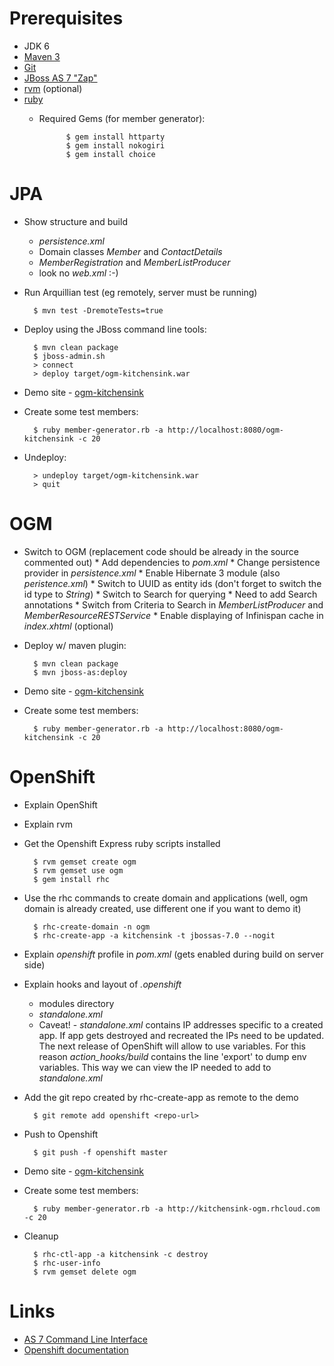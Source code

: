 # Prerequisites

* JDK 6
* [Maven 3](http://maven.apache.org/)
* [Git](http://git-scm.com/)
* [JBoss AS 7 "Zap"](http://www.jboss.org/jbossas)
* [rvm](http://beginrescueend.com/) (optional)
* [ruby](http://www.ruby-lang.org/en/)
    * Required Gems (for member generator):

                $ gem install httparty
                $ gem install nokogiri
                $ gem install choice

# JPA

* Show structure and build
    * _persistence.xml_
    * Domain classes _Member_ and _ContactDetails_
    * _MemberRegistration_ and _MemberListProducer_
    * look no _web.xml_ :-)
* Run Arquillian test (eg remotely, server must be running)

        $ mvn test -DremoteTests=true

* Deploy using the JBoss command line tools: 
 
        $ mvn clean package
        $ jboss-admin.sh
        > connect
        > deploy target/ogm-kitchensink.war

* Demo site - [ogm-kitchensink](http://localhost:8080/ogm-kitchensink)
* Create some test members:

        $ ruby member-generator.rb -a http://localhost:8080/ogm-kitchensink -c 20
        
* Undeploy:

        > undeploy target/ogm-kitchensink.war
        > quit

# OGM
* Switch to OGM (replacement code should be already in the source commented out)
       * Add dependencies to _pom.xml_
       * Change persistence provider in _persistence.xml_
       * Enable Hibernate 3 module (also _peristence.xml_)
       * Switch to UUID as entity ids (don't forget to switch the id type to _String_)
       * Switch to Search for querying
           * Need to add Search annotations
           * Switch from Criteria to Search in _MemberListProducer_ and _MemberResourceRESTService_
       * Enable displaying of Infinispan cache in _index.xhtml_ (optional)
* Deploy w/ maven plugin:

        $ mvn clean package
        $ mvn jboss-as:deploy

* Demo site - [ogm-kitchensink](http://localhost:8080/ogm-kitchensink)
* Create some test members:

        $ ruby member-generator.rb -a http://localhost:8080/ogm-kitchensink -c 20

# OpenShift

* Explain OpenShift
* Explain rvm
* Get the Openshift Express ruby scripts installed

        $ rvm gemset create ogm
        $ rvm gemset use ogm
        $ gem install rhc

* Use the rhc commands to create domain and applications (well, ogm domain is already created, use different one if you want to demo it)

        $ rhc-create-domain -n ogm
        $ rhc-create-app -a kitchensink -t jbossas-7.0 --nogit

* Explain _openshift_ profile in _pom.xml_ (gets enabled during build on server side)
* Explain hooks and layout of _.openshift_
    * modules directory
    * _standalone.xml_
    * Caveat! - _standalone.xml_ contains IP addresses specific to a created app. If app gets destroyed and recreated the IPs need to be updated.
    The next release of OpenShift will allow to use variables. For this reason _action_hooks/build_  contains the line 'export' to dump env variables.
    This way we can view the IP needed to add to _standalone.xml_
* Add the git repo created by rhc-create-app as remote to the demo

        $ git remote add openshift <repo-url>

* Push to Openshift

        $ git push -f openshift master

* Demo site - [ogm-kitchensink](http://kitchensink-ogm.rhcloud.com)
* Create some test members:

        $ ruby member-generator.rb -a http://kitchensink-ogm.rhcloud.com -c 20

* Cleanup

        $ rhc-ctl-app -a kitchensink -c destroy
        $ rhc-user-info
        $ rvm gemset delete ogm

# Links

* [AS 7 Command Line Interface](http://www.hibernate.org/subprojects/ogm.html)
* [Openshift documentation](https://www.redhat.com/openshift/documents)

